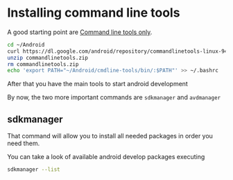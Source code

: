 # Installing command line tools

A good starting point are [Command line tools only](https://developer.android.com/studio#command-line-tools-only).

```bash
cd ~/Android
curl https://dl.google.com/android/repository/commandlinetools-linux-9477386_latest.zip --output commandlinetools.zip
unzip commandlinetools.zip
rm commandlinetools.zip
echo 'export PATH="~/Android/cmdline-tools/bin/:$PATH"' >> ~/.bashrc
```

After that you have the main tools to start android development

By now, the two more important commands are `sdkmanager` and `avdmanager`

## sdkmanager

That command will allow you to install all needed packages in order you need them.

You can take a look of available android develop packages executing

```bash
sdkmanager --list
```

